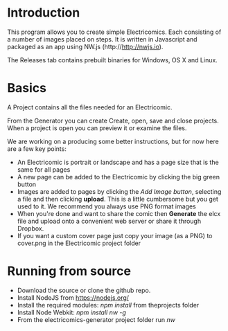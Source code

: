 # Introduction
This program allows you to create simple Electricomics. Each consisting of a number of images placed on steps.
It is written in Javascript and packaged as an app using NW.js (http://http://nwjs.io).

The Releases tab contains prebuilt binaries for Windows, OS X and Linux.

# Basics
A Project contains all the files needed for an Electricomic. 

From the Generator you can create Create, open, save and close projects. When a project is open you can preview it or examine the files. 

We are working on a producing some better instructions, but for now here are a few key points:

- An Electricomic is portrait or landscape and has a page size that is the same for all pages
- A new page can be added to the Electricomic by clicking the big green button
- Images are added to pages by clicking the *Add Image button*, selecting a file and then clicking **upload**. This is a little cumbersome but you get used to it. We recommend you always use PNG format images
- When you're done and want to share the comic then **Generate** the elcx file and upload onto a convenient web server or share it through Dropbox.
- If you want a custom cover page just copy your image (as a PNG) to cover.png in the Electricomic project folder

# Running from source
- Download the source or clone the github repo.
- Install NodeJS from https://nodejs.org/
- Install the required modules: _npm install_ from theprojects folder
- Install Node Webkit: _npm install nw -g_
- From the electricomics-generator project folder run _nw_
